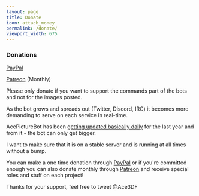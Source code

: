 ```yaml
---
layout: page
title: Donate
icon: attach_money
permalink: /donate/
viewport_width: 675
---
```


### Donations
[PayPal](https://paypal.me/ace3df)

[Patreon](https://www.patreon.com/ace3df) (Monthly)

Please only donate if you want to support the commands part of the bots and not for the images posted.

As the bot grows and spreads out (Twitter, Discord, IRC) it becomes more demanding to serve on each service in real-time.

AcePictureBot has been [getting updated basically daily](https://github.com/ace3df/AcePictureBot/commits/master) for the last year and from it - the bot can only get bigger.

I want to make sure that it is on a stable server and is running at all times without a bump.

You can make a one time donation through [PayPal](https://paypal.me/ace3df) or if you're committed enough you can also donate monthly through [Patreon](https://www.patreon.com/ace3df) and receive special roles and stuff on each project!

Thanks for your support, feel free to tweet @Ace3DF
